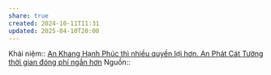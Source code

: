 ```yaml
---
share: true
created: 2024-10-11T11:31
updated: 2025-04-10T20:00
---
```

Khái niệm:: 
[An Khang Hạnh Phúc thì nhiều quyền lợi hơn. An Phát Cát Tường thời gian đóng phí ngắn hơn](./An%20Khang%20H%E1%BA%A1nh%20Ph%C3%BAc%20th%C3%AC%20nhi%E1%BB%81u%20quy%E1%BB%81n%20l%E1%BB%A3i%20h%C6%A1n.%20An%20Ph%C3%A1t%20C%C3%A1t%20T%C6%B0%E1%BB%9Dng%20th%E1%BB%9Di%20gian%20%C4%91%C3%B3ng%20ph%C3%AD%20ng%E1%BA%AFn%20h%C6%A1n.md)
Nguồn:: 
